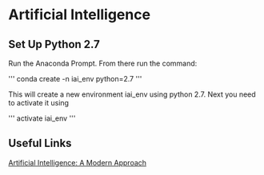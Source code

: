 # Artificial Intelligence

## Set Up Python 2.7
Run the Anaconda Prompt. From there run the command:

'''
conda create -n iai_env python=2.7
'''

This will create a new environment iai_env using python 2.7. Next you need to activate it using

'''
activate iai_env
'''


## Useful Links
[Artificial Intelligence: A Modern Approach](http://web.cecs.pdx.edu/~mperkows/CLASS_479/2017_ZZ_00/02__GOOD_Russel=Norvig=Artificial%20Intelligence%20A%20Modern%20Approach%20(3rd%20Edition).pdf "Link to PDF")
